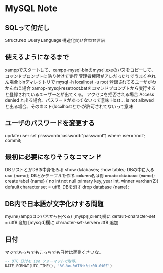 MySQL Note
===


## SQLって何だし

Structured Query Language 構造化問い合わせ言語


## 使えるようになるまで

xamppでスタートして、xampp-mysql-binのmysql.exeのパスをコピーして、コマンドプロンプトに貼り付けて実行
管理者権限がアレだったりでうまくやれん場合
    binディレクトリで mysql -h localhost -u root
登録されてるユーザがわかんねえ場合
    xampp-mysql-resetroot.batをコマンドプロンプトから実行すると登録されているユーザー名が出てくる。
アクセスを拒否される場合
    Access denied と出る場合、パスワードがあってないって意味
    Host ... is not allowed と出る場合、そのホスト(localhostとか)が許可されてないって意味

## ユーザのパスワードを変更する

update user set password=password("password") where user='root';
commit;

## 最初に必要になりそうなコマンド

DBリストとかDBの中身をみる
    show databases;
    show tables;
DBの中に入る
    use {name};
DBとかテーブルを作る column名は例
    create database {name};
    create tabel {name} (
        no int not null primary key,
        year int,
        winner varchar(2))
    default character set = utf8;
DBを消す
    drop database {name};

## DB内で日本語が文字化けする問題

my.ini(xamppコンパネから飛べる)
[myspl][client]欄に
default-character-set = utf8 追加
[mysqld]欄に
character-set-server=utf8 追加

## 日付

マジであっちでもこっちでも日付は面倒くさいな。

```sql
-- UTC 日付を iso フォーマットで取得。
DATE_FORMAT(UTC_TIME(), '%Y-%m-%dT%H:%i:00.000Z')
```
